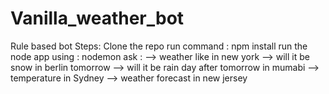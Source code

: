 # Vanilla_weather_bot
Rule based bot
Steps:
Clone the repo
run command : npm install
run the node app using : nodemon
ask : --> weather like in new york
        --> will it be snow in berlin tomorrow
        --> will it be rain day after tomorrow in mumabi
        --> temperature in Sydney
        --> weather forecast in new jersey
